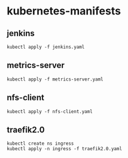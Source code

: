 # kubernetes-manifests

## jenkins

```
kubectl apply -f jenkins.yaml
```

## metrics-server

```
kubectl apply -f metrics-server.yaml
```

## nfs-client

```
kubectl apply -f nfs-client.yaml
```

## traefik2.0

```
kubectl create ns ingress
kubectl apply -n ingress -f traefik2.0.yaml 
```
